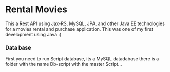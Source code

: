 
# Rental Movies

This a Rest API using Jax-RS, MySQL, JPA, and other Java EE technologies for a movies rental and purchase application. 
This was one of my first development using Java :)

### Data base

First you need to run Script database, its a MySQL datadabase there is a folder with the name Db-script with the master Script...


